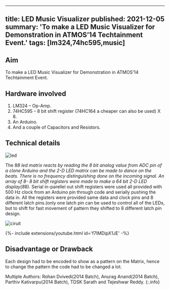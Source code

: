<!-- ---
title: LED Music Visualizer 
tags: [lm324,74hc595,music]
layout: article
mode: normal
type: article
sharing: true
author: Rohan Dvivedi
show_author_profile: true
show_title: true
full_width: false
header: true
cover: /assets/images/blog/thumbnails/LED Music Visualizer.png
--- -->

---
title: LED Music Visualizer
published: 2021-12-05
summary: 'To make a LED Music Visualizer for Demonstration in ATMOS’14 Techtainment Event.'
tags: [lm324,74hc595,music]
---

## Aim
To make a LED Music Visualizer for Demonstration in ATMOS’14 Techtainment Event.
<!--more-->
## Hardware involved
1. LM324 – Op-Amp.
2. 74HC595 – 8 bit shift register (74HC164 a cheaper can also be used) X 8.
3. An Arduino.
4. And a couple of Capacitors and Resistors.

## Technical details
<Image
  src='/static/images/blog/LED-Music-Vis/led.png'
  alt='led'
  width='auto'
  height='auto'
/>

The 8*8 led matrix reacts by reading the 8 bit analog value from ADC pin of a clone Arduino and the 2-D LED matrix can be made to dance on the beats. There is no frequency distinguishing done on the incoming signal.
An array of 8- 8 bit shift registers were made to make a 64 bit 2-D LED display(8*8). Serial in-parellel out shift registers were used all provided with 500 Hz clock from an Arduino pin through code and serially pushing the data in.
All the registers were provided same data and clock pins and 8 different latch pins.(only one latch pin can be used to control all of the LEDs, but to shift for fast movement of pattern they shifted to 8 different latch pin design.


<Image
  src='/static/images/blog/LED-Music-Vis/circuit.png'
  alt='ciruit'
  width='auto'
  height='auto'
/>

<div>{%- include extensions/youtube.html id='f7IMDipX1JE' -%}</div>


## Disadvantage or Drawback
Each design had to be encoded to show as a pattern on the Matrix, hence to change the pattern the code had to be changed a lot.


Multiple Authors: Rohan Dvivedi(2014 Batch), Anurag Anand(2014 Batch), Parthiv Kativarpu(2014 Batch), TDSK Sarath and Tejeshwar Reddy.
{:.info}